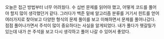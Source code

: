 오늘은 접근 방법부터 너무 어려웠다. 수 십번 문제를 읽어야 했고, 어떻게 코드를 풀어야 할지 많이 생각했던거 같다. 
그러다가 백준 밑에 알고리즘 분류를 거기서 힌트를 얻어 여러가지로 찾아보고 다양한 형식의 문제 풀이를 보고 이해하면서
문제를 풀어나갔다. 
점점 풀어나가면서 주석이 많이 중요하다는 사실을 알게되었다. 
내가 풀다가 헷갈릴가 있는데 내가 쓴 주석을 보고 다시 생각하고 풀어 나갈 수 있어서 좋았다. 
